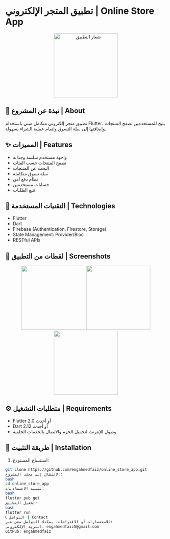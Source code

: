# تطبيق المتجر الإلكتروني | Online Store App

<p align="center">
  <img src="readme image/app_logo.png" alt="شعار التطبيق" width="200"/>
</p>

## 📱 نبذة عن المشروع | About

تطبيق متجر إلكتروني متكامل مبني باستخدام Flutter، يتيح للمستخدمين تصفح المنتجات وإضافتها إلى سلة التسوق وإتمام عملية الشراء بسهولة.

## ✨ المميزات | Features

* واجهة مستخدم سلسة وجذابة
* تصفح المنتجات حسب الفئات
* البحث عن المنتجات
* سلة تسوق متكاملة
* نظام دفع آمن
* حسابات مستخدمين
* تتبع الطلبات

## 🚀 التقنيات المستخدمة | Technologies

* Flutter
* Dart
* Firebase (Authentication, Firestore, Storage)
* State Management: Provider/Bloc
* RESTful APIs

## 📸 لقطات من التطبيق | Screenshots

<p align="center">
  <img src="readme image/screenshot1.png" width="200"/>
  <img src="readme image/screenshot2.png" width="200"/>
  <img src="readme image/screenshot3.png" width="200"/>
</p>

## ⚙️ متطلبات التشغيل | Requirements

* Flutter 2.0 أو أحدث
* Dart 2.12 أو أحدث
* وصول للإنترنت لتحميل الحزم والاتصال بالخدمات الخلفية

## 🔧 طريقة التثبيت | Installation

1. استنساخ المستودع:
```bash
git clone https://github.com/engahmedfaiz/online_store_app.git
الانتقال إلى مجلد المشروع:
bash
cd online_store_app
تثبيت الاعتماديات:
bash
flutter pub get
تشغيل التطبيق:
bash
flutter run
📞 التواصل | Contact
للاستفسارات أو الاقتراحات، يمكنك التواصل معي عبر:
البريد الإلكتروني: engahmedfaiz5@gmail.com
GitHub: engahmedfaiz
